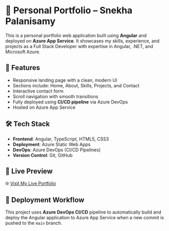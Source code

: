 # 💼 Personal Portfolio – Snekha Palanisamy

This is a personal portfolio web application built using **Angular** and deployed on **Azure App Service**. It showcases my skills, experience, and projects as a Full Stack Developer with expertise in Angular, .NET, and Microsoft Azure.

## 📌 Features

- Responsive landing page with a clean, modern UI
- Sections include: Home, About, Skills, Projects, and Contact
- Interactive contact form
- Scroll navigation with smooth transitions
- Fully deployed using **CI/CD pipeline** via Azure DevOps
- Hosted on Azure App Service

## 🛠️ Tech Stack

- **Frontend**: Angular, TypeScript, HTML5, CSS3
- **Deployment**: Azure Static Web Apps
- **DevOps**: Azure DevOps (CI/CD Pipelines)
- **Version Control**: Git, GitHub

## 🔗 Live Preview

🌐 [Visit My Live Portfolio](https://snekhapalanisamy-portfolio-fwhxfbf8gydrdma8.canadacentral-01.azurewebsites.net/)

## 🚀 Deployment Workflow

This project uses **Azure DevOps CI/CD** pipeline to automatically build and deploy the Angular application to Azure App Service when a new commit is pushed to the `main` branch.

